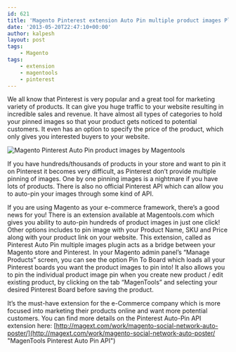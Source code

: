 ```yaml
---
id: 621
title: 'Magento Pinterest extension Auto Pin multiple product images Plugin'
date: '2013-05-20T22:47:10+00:00'
author: kalpesh
layout: post
tags:
    - Magento
tags:
    - extension
    - magentools
    - pinterest
---
```


We all know that Pinterest is very popular and a great tool for marketing variety of products. It can give you huge traffic to your website resulting in incredible sales and revenue. It have almost all types of categories to hold your pinned images so that your product gets noticed to potential customers. It even has an option to specify the price of the product, which only gives you interested buyers to your website.

![Magento Pinterest Auto Pin product images by Magentools](http://ka.lpe.sh/wp-content/uploads/2013/05/Magento-Pinterest-AutoPin.jpg)

If you have hundreds/thousands of products in your store and want to pin it on Pinterest it becomes very difficult, as Pinterest don’t provide multiple pinning of images. One by one pinning images is a nightmare if you have lots of products. There is also no official Pinterest API which can allow you to auto-pin your images through some kind of API.  
  
If you are using Magento as your e-commerce framework, there’s a good news for you! There is an extension available at Magentools.com which gives you ability to auto-pin hundreds of product images in just one click! Other options includes to pin image with your Product Name, SKU and Price along with your product link on your website. This extension, called as Pinterest Auto Pin multiple images plugin acts as a bridge between your Magento store and Pinterest. In your Magento admin panel’s “Manage Products” screen, you can see the option Pin To Board which loads all your Pinterest boards you want the product images to pin into! It also allows you to pin the individual product image pin when you create new product / edit existing product, by clicking on the tab “MagenTools” and selecting your desired Pinterest Board before saving the product.

It’s the must-have extension for the e-Commerce company which is more focused into marketing their products online and want more potential customers. You can find more details on the Pinterest Auto-Pin API extension here: [http://magext.com/work/magento-social-network-auto-poster/](http://magext.com/work/magento-social-network-auto-poster/ "MagenTools Pinterest Auto Pin API")